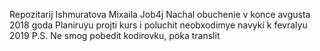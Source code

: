 Repozitarij Ishmuratova Mixaila Job4j
Nachal obuchenie v konce avgusta 2018 goda
Planiruyu projti kurs i poluchit neobxodimye navyki k fevralyu 2019
P.S. Ne smog pobedit kodirovku, poka translit 